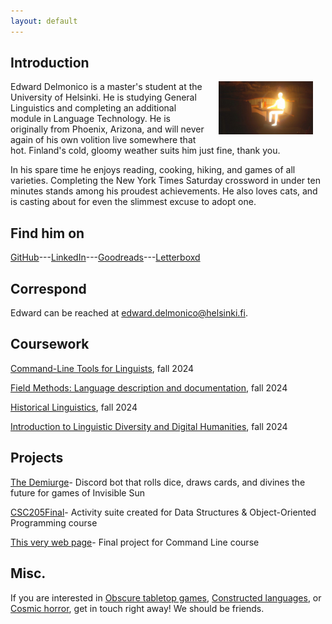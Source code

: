 ```yaml
---
layout: default
---
```


## Introduction

<img src="assets/images/cover6.jpg" alt="Photo" hspace="20" width="30%" align="right"/>

Edward Delmonico is a master's student at the University of Helsinki. He is studying General Linguistics and completing an additional module in Language Technology. He is originally from Phoenix, Arizona, and will never again of his own volition live somewhere that hot. Finland's cold, gloomy weather suits him just fine, thank you.

In his spare time he enjoys reading, cooking, hiking, and games of all varieties. Completing the New York Times Saturday crossword in under ten minutes stands among his proudest achievements. He also loves cats, and is casting about for even the slimmest excuse to adopt one. 
## Find him on

[GitHub](https://github.com/EdwardDelmonico)---[LinkedIn](https://www.linkedin.com/in/edward-delmonico-841685a4/)---[Goodreads](https://www.goodreads.com/user/show/59718929-edward)---[Letterboxd](https://letterboxd.com/WelcomedAndroid/)

## Correspond

Edward can be reached at edward.delmonico@helsinki.fi. 

## Coursework

[Command-Line Tools for Linguists](https://studies.helsinki.fi/courses/course-implementation/hy-opt-cur-2425-261401a1-c550-4436-91b9-7edf4a1a3b57/KIK-LG221), fall 2024

[Field Methods: Language description and documentation](https://studies.helsinki.fi/courses/course-implementation/hy-opt-cur-2425-0cbb79a6-9368-45e9-8b15-9b1bda7cebce/LDA-L315), fall 2024

[Historical Linguistics](https://studies.helsinki.fi/courses/course-implementation/hy-opt-cur-2425-d7f9cac2-6b3c-4472-87cb-6289b56b7f80/LDA-L312), fall 2024

[Introduction to Linguistic Diversity and Digital Humanities](https://studies.helsinki.fi/courses/course-implementation/hy-opt-cur-2425-9df97501-21e6-4b8d-9de4-e91303f2ff71/LDA-301), fall 2024

## Projects

[The Demiurge](https://github.com/EdwardDelmonico/demiurge)- Discord bot that rolls dice, draws cards, and divines the future for games of Invisible Sun

[CSC205Final](https://github.com/EdwardDelmonico/CSC205Final)- Activity suite created for Data Structures & Object-Oriented Programming course

[This very web page](https://github.com/EdwardDelmonico/EdwardDelmonico.github.io)- Final project for Command Line course

## Misc.
If you are interested in 
[Obscure tabletop games](https://www.montecookgames.com/store/product/invisible-sun/),
[Constructed languages](https://cals.info/language/),
or 
[Cosmic horror](https://rustyquill.com/show/the-magnus-archives/),
get in touch right away! We should be friends.